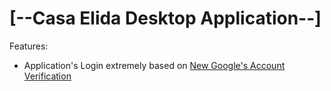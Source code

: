 # [--Casa Elida Desktop Application--]

Features:
  - Application's Login extremely based on [New Google's Account Verification](https://accounts.google.com)

